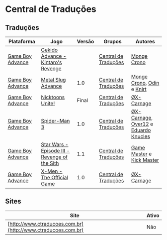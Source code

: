 # Central de Traduções

## Traduções

| Plataforma | Jogo | Versão | Grupos | Autores |
| ----------- | ----------- | ----------- | ----------- | ----------- |
| [Game Boy Advance](../../traducoes/game-boy-advance/) | [Gekido Advance - Kintaro's Revenge](../../traducoes/game-boy-advance/gekido-advance-kintaros-revenge_monge-crono/) |  | [Central de Traduções](../../grupos/central-de-traducoes/) | [Monge Crono](../../autores/monge-crono/) |
| [Game Boy Advance](../../traducoes/game-boy-advance/) | [Metal Slug Advance](../../traducoes/game-boy-advance/metal-slug-advance_monge-crono-odin-knirt/) | 1.0 | [Central de Traduções](../../grupos/central-de-traducoes/) | [Monge Crono](../../autores/monge-crono/), [Odin](../../autores/odin/) e [Knirt](../../autores/knirt/) |
| [Game Boy Advance](../../traducoes/game-boy-advance/) | [Nicktoons Unite!](../../traducoes/game-boy-advance/nicktoons-unite_x-carnage/) | Final | [Central de Traduções](../../grupos/central-de-traducoes/) | [ØX\-Carnage](../../autores/x-carnage/) |
| [Game Boy Advance](../../traducoes/game-boy-advance/) | [Spider-Man 3](../../traducoes/game-boy-advance/spider-man-3_x-carnage-over12-eduardo-knucles/) | 1.0 | [Central de Traduções](../../grupos/central-de-traducoes/) | [ØX\-Carnage](../../autores/x-carnage/), [Over12](../../autores/over12/) e [Eduardo Knucles](../../autores/eduardo-knucles/) |
| [Game Boy Advance](../../traducoes/game-boy-advance/) | [Star Wars - Episode III - Revenge of the Sith](../../traducoes/game-boy-advance/star-wars-episode-iii-revenge-of-the-sith_game-master-kick-master/) | 1.1 | [Central de Traduções](../../grupos/central-de-traducoes/) | [Game Master](../../autores/game-master/) e [Kick Master](../../autores/kick-master/) |
| [Game Boy Advance](../../traducoes/game-boy-advance/) | [X-Men - The Official Game](../../traducoes/game-boy-advance/x-men-the-official-game_x-carnage/) | 1.0 | [Central de Traduções](../../grupos/central-de-traducoes/) | [ØX\-Carnage](../../autores/x-carnage/) |

## Sites

| Site | Ativo |
| ----------- | ----------- |
| [http://www.ctraducoes.com.br](http://www.ctraducoes.com.br) | Não |